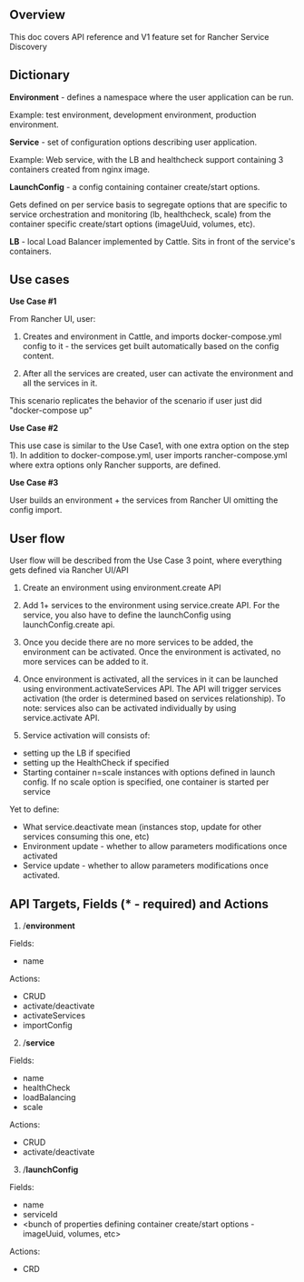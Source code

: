 Overview
--------
This doc covers API reference and V1 feature set for Rancher Service Discovery

Dictionary
----------
**Environment** - defines a namespace where the user application can be run. 

Example: test environment, development environment, production environment.

**Service** - set of configuration options describing user application.

Example: Web service, with the LB and healthcheck support containing 3 containers created from nginx image. 

**LaunchConfig** - a config containing container create/start options. 

Gets defined on per service basis to segregate options that are specific to service orchestration and monitoring (lb, healthcheck, scale) from the container specific create/start options (imageUuid, volumes, etc).

**LB** - local Load Balancer implemented by Cattle. Sits in front of the service's containers.

Use cases
-----------
**Use Case #1** 

From Rancher UI, user:

1. Creates and environment in Cattle, and imports docker-compose.yml config to it - the services get built automatically based on the config content.

2. After all the services are created, user can activate the environment and all the services in it.

This scenario replicates the behavior of the scenario if user just did "docker-compose up"

**Use Case #2** 

This use case is similar to the Use Case1, with one extra option on the step 1). In addition to docker-compose.yml, user imports rancher-compose.yml where extra options only Rancher supports, are defined. 

**Use Case #3** 

User builds an environment + the services from Rancher UI omitting the config import. 

User flow
-----------

User flow will be described from the Use Case 3 point, where everything gets defined via Rancher UI/API

1. Create an environment using environment.create API

2. Add 1+ services to the environment using service.create API. For the service, you also have to define the launchConfig using launchConfig.create api. 

3. Once you decide there are no more services to be added, the environment can be activated. Once the environment is activated, no more services can be added to it.

4. Once environment is activated, all the services in it can be launched using environment.activateServices API. The API will trigger services activation (the order is determined based on services relationship). To note: services also can be activated individually by using service.activate API.

5. Service activation will consists of:

* setting up the LB if specified
* setting up the HealthCheck if specified
* Starting container n=scale instances with options defined in launch config. If no scale option is specified, one container is started per service

Yet to define:

* What service.deactivate mean (instances stop, update for other services consuming this one, etc)
* Environment update - whether to allow parameters modifications once activated
* Service update - whether to allow parameters modifications once activated.


API Targets, Fields (* - required) and Actions
----------
1) /**environment** 

Fields:
* name

Actions:
* CRUD
* activate/deactivate
* activateServices
* importConfig

2) /**service** 

Fields:
* name
* healthCheck
* loadBalancing
* scale

Actions:
* CRUD
* activate/deactivate

3) /**launchConfig** 

Fields:
* name
* serviceId
* <bunch of properties defining container create/start options - imageUuid, volumes, etc>

Actions:
* CRD
